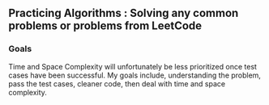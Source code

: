 ## Practicing Algorithms : Solving any common problems or problems from LeetCode

### Goals
Time and Space Complexity will unfortunately be less prioritized once test cases have been successful. My goals include, understanding the problem, pass the test cases, cleaner code, then deal with time and space complexity.
